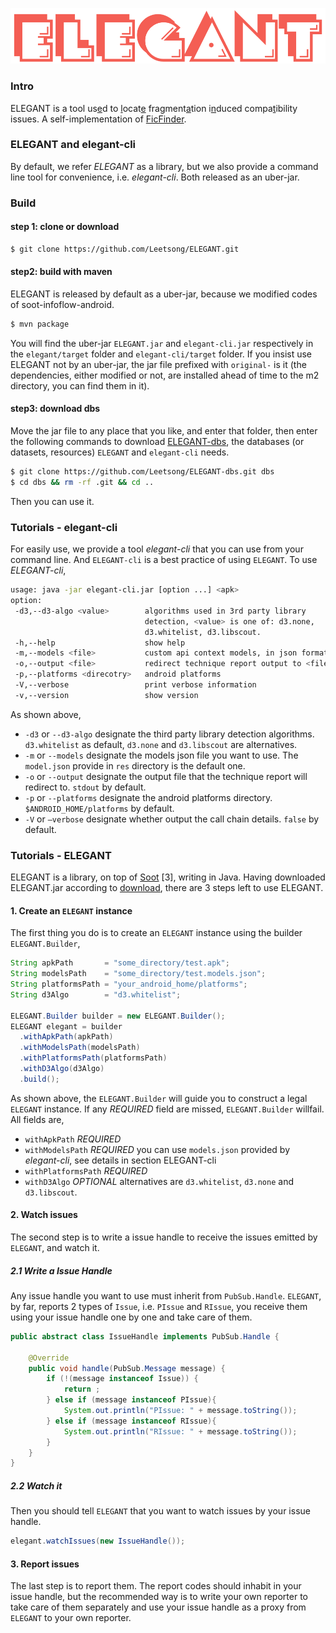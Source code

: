 ![ELEGANT](./.github/ELEGANT.png)

### Intro

ELEGANT is a tool us<u>e</u>d to <u>l</u>ocat<u>e</u> fra<u>g</u>ment<u>a</u>tion i<u>n</u>duced compa<u>t</u>ibility issues. A self-implementation of [FicFinder](http://sccpu2.cse.ust.hk/ficfinder/index.html).

### ELEGANT and elegant-cli

By default, we refer *ELEGANT* as a library, but we also provide a command line tool for convenience, i.e. *elegant-cli*. Both released as an uber-jar.

### Build

#### step 1: clone or download

```bash
$ git clone https://github.com/Leetsong/ELEGANT.git
```

#### step2: build with maven

ELEGANT is released by default as a uber-jar, because we modified codes of soot-infoflow-android.

``` bash
$ mvn package
```

You will find the uber-jar `ELEGANT.jar` and `elegant-cli.jar` respectively in the `elegant/target` folder and `elegant-cli/target` folder. If you insist use ELEGANT not
by an uber-jar, the jar file prefixed with `original-` is it (the dependencies, either modified or not,
are installed ahead of time to the m2 directory, you can find them in it).

#### step3: download dbs

Move the jar file to any place that you like, and enter that folder, then enter the following commands to download [ELEGANT-dbs](https://github.com/Leetsong/ELEGANT-dbs), the databases (or datasets, resources) `ELEGANT` and `elegant-cli` needs.

```bash
$ git clone https://github.com/Leetsong/ELEGANT-dbs.git dbs
$ cd dbs && rm -rf .git && cd ..
```

Then you can use it.

### Tutorials - elegant-cli

For easily use, we provide a tool *elegant-cli* that you can use from your command line. And `ELEGANT-cli` is a best practice of using `ELEGANT`. To use *ELEGANT-cli*,

```bash
usage: java -jar elegant-cli.jar [option ...] <apk>
option:
 -d3,--d3-algo <value>        algorithms used in 3rd party library
                              detection, <value> is one of: d3.none,
                              d3.whitelist, d3.libscout.
 -h,--help                    show help
 -m,--models <file>           custom api context models, in json format
 -o,--output <file>           redirect technique report output to <file>
 -p,--platforms <direcotry>   android platforms
 -V,--verbose                 print verbose information
 -v,--version                 show version
```

As shown above,

- `-d3` or `--d3-algo` designate the third party library detection algorithms. `d3.whitelist` as default, `d3.none` and `d3.libscout` are alternatives.
- `-m` or `--models` designate the models json file you want to use. The `model.json` provide in `res` directory is the default one.
- `-o` or `--output` designate the output file that the technique report will redirect to. `stdout` by default.
- `-p` or `--platforms` designate the android platforms directory. `$ANDROID_HOME/platforms` by default.
- `-V` or `—verbose` designate whether output the call chain details. `false` by default.

### Tutorials - ELEGANT

ELEGANT is a library, on top of [Soot]() [3], writing in Java. Having downloaded ELEGANT.jar according to [download](/download), there are 3 steps left to use ELEGANT.

#### 1. Create an `ELEGANT` instance

The first thing you do is to create an `ELEGANT` instance using the builder `ELEGANT.Builder`,

```java
String apkPath       = "some_directory/test.apk";
String modelsPath    = "some_directory/test.models.json";
String platformsPath = "your_android_home/platforms";
String d3Algo        = "d3.whitelist";

ELEGANT.Builder builder = new ELEGANT.Builder();
ELEGANT elegant = builder
  .withApkPath(apkPath)
  .withModelsPath(modelsPath)
  .withPlatformsPath(platformsPath)
  .withD3Algo(d3Algo)
  .build();
```

As shown above, the `ELEGANT.Builder` will guide you to construct a legal `ELEGANT` instance. If any *REQUIRED* field are missed, `ELEGANT.Builder` willfail. All fields are,

- `withApkPath` *REQUIRED* 
- `withModelsPath` *REQUIRED* you can use `models.json`  provided by *elegant-cli*, see details in section ELEGANT-cli
- `withPlatformsPath` *REQUIRED*
- `withD3Algo`  *OPTIONAL* alternatives are `d3.whitelist`, `d3.none` and `d3.libscout`.

#### 2. Watch issues

The second step is to write a issue handle to receive the issues emitted by `ELEGANT`, and watch it.

##### 2.1 Write a Issue Handle

Any issue handle you want to use must inherit from `PubSub.Handle`. `ELEGANT`, by far, reports 2 types of `Issue`, i.e. `PIssue` and `RIssue`, you receive them using your issue handle one by one and take care of them.

```java
public abstract class IssueHandle implements PubSub.Handle {

    @Override
    public void handle(PubSub.Message message) {
        if (!(message instanceof Issue)) {
            return ;
        } else if (message instanceof PIssue){
            System.out.println("PIssue: " + message.toString());
        } else if (message instanceof RIssue){
            System.out.println("RIssue: " + message.toString());
        }
    }
}
```

##### 2.2 Watch it

Then you should tell `ELEGANT` that you want to watch issues by your issue handle.

```java
elegant.watchIssues(new IssueHandle());
```

#### 3. Report issues

The last step is to report them. The report codes should inhabit in your issue handle, but the recommended way is to write your own reporter to take care of them separately and use your issue handle as a proxy from `ELEGANT` to your own reporter.